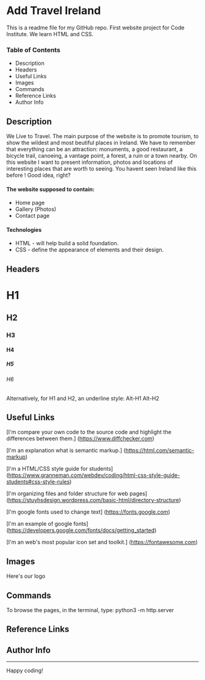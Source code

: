 # Add Travel Ireland

This is a readme file for my GitHub repo. First website project for Code Institute.
We learn HTML and CSS.

### Table of Contents
* Description
* Headers
* Useful Links
* Images
* Commands 
* Reference Links
* Author Info

## Description 
We Live to Travel.
The main purpose of the website is to promote tourism, to show the wildest and most beutiful places in Ireland.
We have to remember that everything can be an attraction: monuments, a good restaurant, a bicycle trail, canoeing, a vantage point, a forest, a ruin or a town nearby.
On this website I want to present information, photos and locations of interesting places that are worth to seeing.
You havent seen Ireland like this before !
Good idea, right?

#### The website supposed to contain:
* Home page
* Gallery (Photos)
* Contact page

#### Technologies
* HTML - will help build a solid foundation.
* CSS - define the appearance of elements and their design.

## Headers
# H1
## H2
### H3
#### H4
##### H5
###### H6


Alternatively, for H1 and H2, an underline style:
Alt-H1
Alt-H2

## Useful Links
[I'm compare your own code to the source code and highlight the differences between them.]
(https://www.diffchecker.com)

[I'm an explanation what is semantic markup.]
(https://html.com/semantic-markup)

[I'm a HTML/CSS style guide for students]
(https://www.granneman.com/webdev/coding/html-css-style-guide-students#css-style-rules)

[I'm organizing files and folder structure for web pages]
(https://stuyhsdesign.wordpress.com/basic-html/directory-structure)

[I'm google fonts used to change text]
(https://fonts.google.com)

[I'm an example of google fonts] 
(https://developers.google.com/fonts/docs/getting_started)

[I'm an web's most popular icon set and toolkit.]
(https://fontawesome.com)

## Images
Here's our logo 

## Commands
To browse the pages, in the terminal, type: python3 -m http.server

## Reference Links

## Author Info

---
Happy coding!
